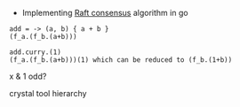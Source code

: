 - Implementing [Raft consensus](https://raft.github.io/) algorithm in go

```
add = -> (a, b) { a + b }
(f_a.(f_b.(a+b)))

add.curry.(1)
(f_a.(f_b.(a+b)))(1) which can be reduced to (f_b.(1+b))
```



x & 1 odd?


crystal tool hierarchy
